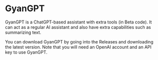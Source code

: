 # GyanGPT

GyanGPT is a ChatGPT-based assistant with extra tools (in Beta code). It can act as a regular AI assistant and also have extra capabilities such as summarizing text.

You can download GyanGPT by going into the Releases and downloading the latest version. Note that you will need an OpenAI account and an API key to use GyanGPT.
